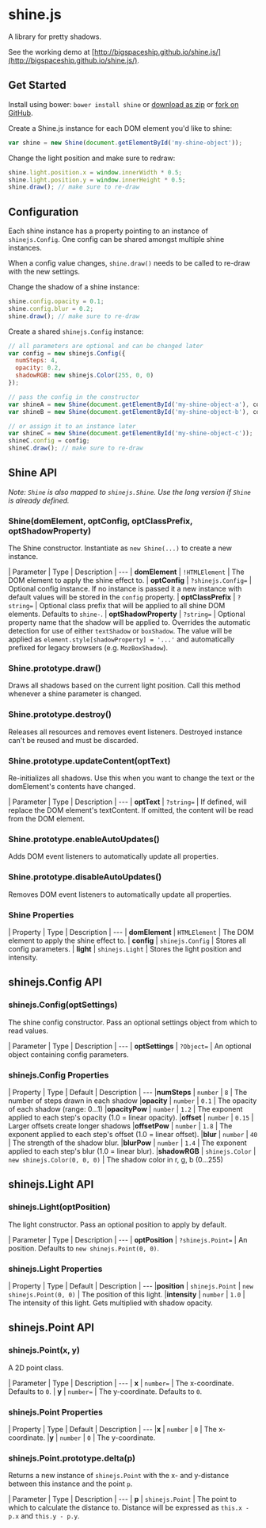 # shine.js

A library for pretty shadows.

See the working demo at [http://bigspaceship.github.io/shine.js/](http://bigspaceship.github.io/shine.js/).

## Get Started

Install using bower: `bower install shine` or [download as zip](https://github.com/bigspaceship/shine.js/archive/master.zip) or [fork on GitHub](https://github.com/bigspaceship/shine.js).

Create a Shine.js instance for each DOM element you'd like to shine:

```javascript
var shine = new Shine(document.getElementById('my-shine-object'));
```

Change the light position and make sure to redraw:

```javascript
shine.light.position.x = window.innerWidth * 0.5;
shine.light.position.y = window.innerHeight * 0.5;
shine.draw(); // make sure to re-draw
```

## Configuration

Each shine instance has a property pointing to an instance of `shinejs.Config`. One config can be shared amongst multiple shine instances.

When a config value changes, `shine.draw()` needs to be called to re-draw with the new settings.

Change the shadow of a shine instance:

```javascript
shine.config.opacity = 0.1;
shine.config.blur = 0.2;
shine.draw(); // make sure to re-draw
```

Create a shared `shinejs.Config` instance:

```javascript
// all parameters are optional and can be changed later
var config = new shinejs.Config({
  numSteps: 4,
  opacity: 0.2,
  shadowRGB: new shinejs.Color(255, 0, 0)
});

// pass the config in the constructor
var shineA = new Shine(document.getElementById('my-shine-object-a'), config);
var shineB = new Shine(document.getElementById('my-shine-object-b'), config);

// or assign it to an instance later
var shineC = new Shine(document.getElementById('my-shine-object-c'));
shineC.config = config;
shineC.draw(); // make sure to re-draw

```

## Shine API

*Note: `Shine` is also mapped to `shinejs.Shine`. Use the long version if `Shine` is already defined.*

### Shine(domElement, optConfig, optClassPrefix, optShadowProperty)

The Shine constructor. Instantiate as `new Shine(...)` to create a new instance.

| Parameter | Type | Description
| ---
| **domElement** | `!HTMLElement` | The DOM element to apply the shine effect to.
| **optConfig** | `?shinejs.Config=` | Optional config instance. If no instance is passed it a new instance with default values will be stored in the `config` property.
| **optClassPrefix** | `?string=` | Optional class prefix that will be applied to all shine DOM elements. Defaults to `shine-`.
| **optShadowProperty** | `?string=` | Optional property name that the shadow will be applied to. Overrides the automatic detection for use of either `textShadow` or `boxShadow`. The value will be applied as `element.style[shadowProperty] = '...'` and automatically prefixed for legacy browsers (e.g. `MozBoxShadow`).

### Shine.prototype.draw()

Draws all shadows based on the current light position. Call this method whenever a shine parameter is changed.

### Shine.prototype.destroy()

Releases all resources and removes event listeners. Destroyed instance can't be reused and must be discarded.

### Shine.prototype.updateContent(optText)

Re-initializes all shadows. Use this when you want to change the text or the domElement's contents have changed.

| Parameter | Type | Description
| ---
| **optText** | `?string=` | If defined, will replace the DOM element's textContent. If omitted, the content will be read from the DOM element.

### Shine.prototype.enableAutoUpdates()

Adds DOM event listeners to automatically update all properties.

### Shine.prototype.disableAutoUpdates()

Removes DOM event listeners to automatically update all properties.

### Shine Properties

| Property | Type | Description
| ---
| **domElement** | `HTMLElement` | The DOM element to apply the shine effect to.
| **config** | `shinejs.Config` | Stores all config parameters.
| **light** | `shinejs.Light` | Stores the light position and intensity.

## shinejs.Config API

### shinejs.Config(optSettings)

The shine config constructor. Pass an optional settings object from which to read values.

| Parameter | Type | Description
| ---
| **optSettings** | `?Object=` | An optional object containing config parameters.

### shinejs.Config Properties

| Property | Type | Default | Description
| ---
|**numSteps** | `number` | `8` | The number of steps drawn in each shadow
|**opacity** | `number` | `0.1` | The opacity of each shadow (range: 0...1)
|**opacityPow** | `number` | `1.2` | The exponent applied to each step's opacity (1.0 = linear opacity).
|**offset** | `number` | `0.15` | Larger offsets create longer shadows
|**offsetPow** | `number` | `1.8` | The exponent applied to each step's offset (1.0 = linear offset).
|**blur** | `number` | `40` | The strength of the shadow blur.
|**blurPow** | `number` | `1.4` | The exponent applied to each step's blur (1.0 = linear blur).
|**shadowRGB** | `shinejs.Color` | `new shinejs.Color(0, 0, 0)` | The shadow color in r, g, b (0...255)

## shinejs.Light API

### shinejs.Light(optPosition)

The light constructor. Pass an optional position to apply by default.

| Parameter | Type | Description
| ---
| **optPosition** | `?shinejs.Point=` | An position. Defaults to `new shinejs.Point(0, 0)`.

### shinejs.Light Properties

| Property | Type | Default | Description
| ---
|**position** | `shinejs.Point` | `new shinejs.Point(0, 0)` | The position of this light.
|**intensity** | `number` | `1.0` | The intensity of this light. Gets multiplied with shadow opacity.

## shinejs.Point API

### shinejs.Point(x, y)

A 2D point class.

| Parameter | Type | Description
| ---
| **x** | `number=` | The x-coordinate. Defaults to `0`.
| **y** | `number=` | The y-coordinate. Defaults to `0`.

### shinejs.Point Properties

| Property | Type | Default | Description
| ---
|**x** | `number` | `0` | The x-coordinate.
|**y** | `number` | `0` | The y-coordinate.

### shinejs.Point.prototype.delta(p)

Returns a new instance of `shinejs.Point` with the x- and y-distance between this instance and the point `p`.

| Parameter | Type | Description
| ---
| **p** | `shinejs.Point` | The point to which to calculate the distance to. Distance will be expressed as `this.x - p.x` and `this.y - p.y`.
